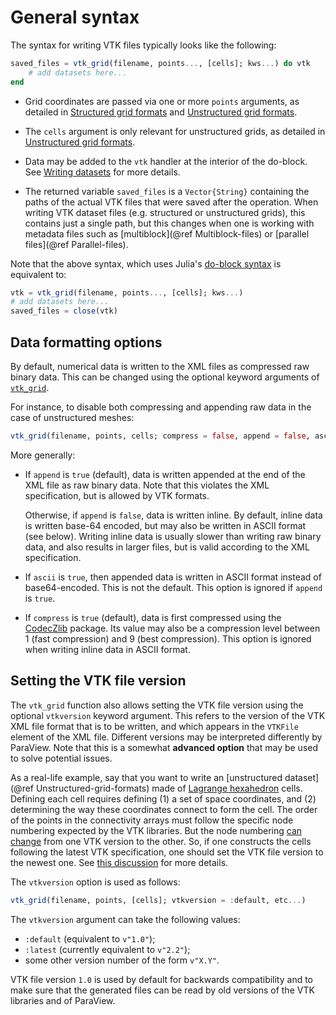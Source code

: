 # General syntax

The syntax for writing VTK files typically looks like the following:

```julia
saved_files = vtk_grid(filename, points..., [cells]; kws...) do vtk
    # add datasets here...
end
```

- Grid coordinates are passed via one or more `points` arguments, as detailed in [Structured grid formats](@ref) and [Unstructured grid formats](@ref).

- The `cells` argument is only relevant for unstructured grids, as detailed in [Unstructured grid formats](@ref).

- Data may be added to the `vtk` handler at the interior of the do-block.
  See [Writing datasets](@ref) for more details.

- The returned variable `saved_files` is a `Vector{String}` containing the paths of the actual VTK files that were saved after the operation.
  When writing VTK dataset files (e.g. structured or unstructured grids), this contains just a single path, but this changes when one is working with metadata files such as [multiblock](@ref Multiblock-files) or [parallel files](@ref Parallel-files).

Note that the above syntax, which uses Julia's
[do-block syntax](https://docs.julialang.org/en/v1/manual/functions/#Do-Block-Syntax-for-Function-Arguments)
is equivalent to:

```julia
vtk = vtk_grid(filename, points..., [cells]; kws...)
# add datasets here...
saved_files = close(vtk)
```

## Data formatting options

By default, numerical data is written to the XML files as compressed raw binary
data.
This can be changed using the optional keyword arguments of [`vtk_grid`](@ref).

For instance, to disable both compressing and appending raw data in the case of
unstructured meshes:

``` julia
vtk_grid(filename, points, cells; compress = false, append = false, ascii = false)
```

More generally:

- If `append` is `true` (default), data is written appended at the end of the
  XML file as raw binary data.
  Note that this violates the XML specification, but is allowed by VTK formats.

  Otherwise, if `append` is `false`, data is written inline.
  By default, inline data is written base-64 encoded, but may also be written
  in ASCII format (see below).
  Writing inline data is usually slower than writing raw binary data, and also
  results in larger files, but is valid according to the XML specification.

- If `ascii` is `true`, then appended data is written in ASCII format instead
  of base64-encoded.
  This is not the default.
  This option is ignored if `append` is `true`.

- If `compress` is `true` (default), data is first compressed using the [CodecZlib](https://github.com/JuliaIO/CodecZlib.jl) package.
  Its value may also be a compression level between 1 (fast compression)
  and 9 (best compression).
  This option is ignored when writing inline data in ASCII format.

## Setting the VTK file version

The `vtk_grid` function also allows setting the VTK file version using the optional `vtkversion` keyword argument.
This refers to the version of the VTK XML file format that is to be written, and which appears in the `VTKFile` element of the XML file.
Different versions may be interpreted differently by ParaView.
Note that this is a somewhat **advanced option** that may be used to solve
potential issues.

As a real-life example, say that you want to write an [unstructured
dataset](@ref Unstructured-grid-formats) made of [Lagrange hexahedron](https://www.kitware.com/modeling-arbitrary-order-lagrange-finite-elements-in-the-visualization-toolkit/) cells.
Defining each cell requires defining (1) a set of space coordinates, and (2)
determining the way these coordinates connect to form the cell.
The order of the points in the connectivity arrays must follow the specific
node numbering expected by the VTK libraries.
But the node numbering [can change](https://gitlab.kitware.com/vtk/vtk/-/blob/master/Documentation/release/9.1.md#data) from one VTK version to the other.
So, if one constructs the cells following the latest VTK specification, one
should set the VTK file version to the newest one.
See [this discussion](https://discourse.julialang.org/t/writevtk-node-numbering-for-27-node-lagrange-hexahedron/93698) for more details.

The `vtkversion` option is used as follows:

```julia
vtk_grid(filename, points, [cells]; vtkversion = :default, etc...)
```

The `vtkversion` argument can take the following values:

- `:default` (equivalent to `v"1.0"`);
- `:latest` (currently equivalent to `v"2.2"`);
- some other version number of the form `v"X.Y"`.

VTK file version `1.0` is used by default for backwards compatibility and to
make sure that the generated files can be read by old versions of the VTK
libraries and of ParaView.

